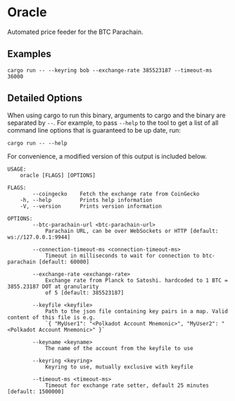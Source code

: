 # Oracle

Automated price feeder for the BTC Parachain. 

## Examples

```shell
cargo run -- --keyring bob --exchange-rate 385523187 --timeout-ms 36000
```

## Detailed Options

When using cargo to run this binary, arguments to cargo and the binary are separated by `--`. For example, to pass `--help` to the tool to get a list of all command line options that is guaranteed to be up date, run:

```
cargo run -- --help
```

For convenience, a modified version of this output is included below.

```
USAGE:
    oracle [FLAGS] [OPTIONS]

FLAGS:
        --coingecko    Fetch the exchange rate from CoinGecko
    -h, --help         Prints help information
    -V, --version      Prints version information

OPTIONS:
        --btc-parachain-url <btc-parachain-url>
            Parachain URL, can be over WebSockets or HTTP [default: ws://127.0.0.1:9944]

        --connection-timeout-ms <connection-timeout-ms>
            Timeout in milliseconds to wait for connection to btc-parachain [default: 60000]

        --exchange-rate <exchange-rate>
            Exchange rate from Planck to Satoshi. hardcoded to 1 BTC = 3855.23187 DOT at granularity
            of 5 [default: 385523187]

        --keyfile <keyfile>
            Path to the json file containing key pairs in a map. Valid content of this file is e.g.
            `{ "MyUser1": "<Polkadot Account Mnemonic>", "MyUser2": "<Polkadot Account Mnemonic>" }`

        --keyname <keyname>
            The name of the account from the keyfile to use

        --keyring <keyring>
            Keyring to use, mutually exclusive with keyfile

        --timeout-ms <timeout-ms>
            Timeout for exchange rate setter, default 25 minutes [default: 1500000]
```
